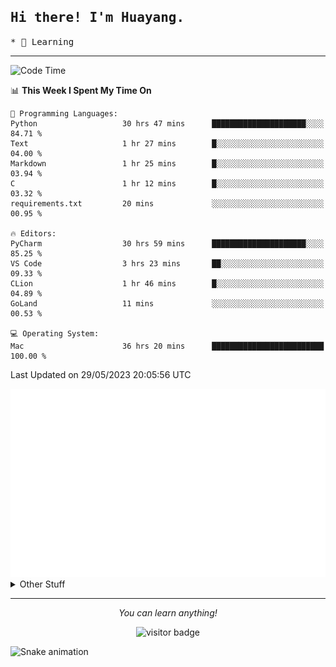 <h2>
    <samp>Hi there! I'm Huayang.</samp>
</h2>
<p>
    <samp>
        * 🧐 Learning
    </samp>
</p>

<hr>

<!--START_SECTION:waka-->
![Code Time](http://img.shields.io/badge/Code%20Time-879%20hrs%2036%20mins-blue)

📊 **This Week I Spent My Time On** 

```text
💬 Programming Languages: 
Python                   30 hrs 47 mins      █████████████████████░░░░   84.71 % 
Text                     1 hr 27 mins        █░░░░░░░░░░░░░░░░░░░░░░░░   04.00 % 
Markdown                 1 hr 25 mins        █░░░░░░░░░░░░░░░░░░░░░░░░   03.94 % 
C                        1 hr 12 mins        █░░░░░░░░░░░░░░░░░░░░░░░░   03.32 % 
requirements.txt         20 mins             ░░░░░░░░░░░░░░░░░░░░░░░░░   00.95 % 

🔥 Editors: 
PyCharm                  30 hrs 59 mins      █████████████████████░░░░   85.25 % 
VS Code                  3 hrs 23 mins       ██░░░░░░░░░░░░░░░░░░░░░░░   09.33 % 
CLion                    1 hr 46 mins        █░░░░░░░░░░░░░░░░░░░░░░░░   04.89 % 
GoLand                   11 mins             ░░░░░░░░░░░░░░░░░░░░░░░░░   00.53 % 

💻 Operating System: 
Mac                      36 hrs 20 mins      █████████████████████████   100.00 % 
```


 Last Updated on 29/05/2023 20:05:56 UTC
<!--END_SECTION:waka-->

<picture>
    <img src="/github-metrics.svg" alt="github metrics" style='visibility:visible'>
</picture>

<details>
  <summary>Other Stuff</summary>
  <br />
<!--   
  <p align="left">
    <img height="180em" src="https://github-readme-streak-stats.herokuapp.com/?user=GuillaumeFalourd" />
    
  </p> -->

  * 🏆 Some GitHub statistical reports:
  
  <img width="100%" src="https://github-profile-trophy.vercel.app/?username=xmchxup&column=7">
  <p align="left">  
    <img height="180em" src="https://github-readme-stats.vercel.app/api?username=xmchxup&hide_border=true&show_icons=true&include_all_commits=true&bg_color=0,EC6C6C,FFD479,FFFC79,73FA79&theme=graywhite&locale=en" />
    <img height="180em" src="https://github-readme-stats.vercel.app/api/top-langs/?username=xmchxup&hide=css,scss,html&langs_count=8&hide_border=true&layout=compact&bg_color=0,73FA79,73FDFF,D783FF&theme=graywhite&locale=en" />
  </p>
  
  <img width="100%" src="https://github-profile-summary-cards.vercel.app/api/cards/profile-details?username=xmchxup&theme=github" />
 
</a>
</details>
<hr>
<p align="center">
    <i>You can learn anything!</i>
    <p align="center">
        <img src="https://visitor-badge.laobi.icu/badge?page_id=xmchxup" alt="visitor badge"/>       
    </p>
</p>

![Snake animation](https://github.com/XmchxUp/XmchxUp/blob/output/github-contribution-grid-snake.gif)



